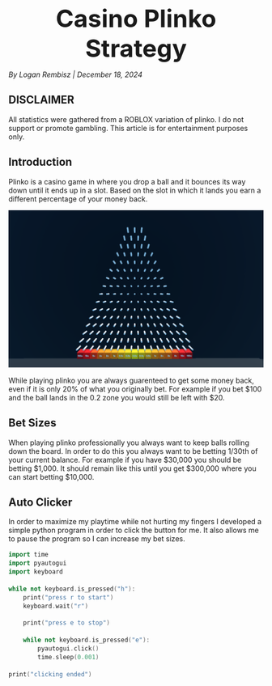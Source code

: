 <div style="text-align: center; font-weight: 700; font-size: 3rem;">
Casino Plinko Strategy
</div>

*By Logan Rembisz | December 18, 2024*

## DISCLAIMER

All statistics were gathered from a ROBLOX variation of plinko. I do not support or promote gambling. This article is for entertainment purposes only.

## Introduction

Plinko is a casino game in where you drop a ball and it bounces its way down until it ends up in a slot. Based on the slot in which it lands you earn a different percentage of your money back.

<p align="center">
  <img src="./images/plinko.png" alt="image of a ROBLOX plinko board">
</p>

While playing plinko you are always guarenteed to get some money back, even if it is only 20% of what you originally bet. For example if you bet $100 and the ball lands in the 0.2 zone you would still be left with $20.

## Bet Sizes

When playing plinko professionally you always want to keep balls rolling down the board. In order to do this you always want to be betting 1/30th of your current balance. For example if you have $30,000 you should be betting $1,000. It should remain like this until you get $300,000 where you can start betting $10,000.

## Auto Clicker

In order to maximize my playtime while not hurting my fingers I developed a simple python program in order to click the button for me. It also allows me to pause the program so I can increase my bet sizes.

```cpp
import time
import pyautogui
import keyboard

while not keyboard.is_pressed("h"):
    print("press r to start")
    keyboard.wait("r")

    print("press e to stop")

    while not keyboard.is_pressed("e"):
        pyautogui.click()
        time.sleep(0.001)

print("clicking ended")
```
